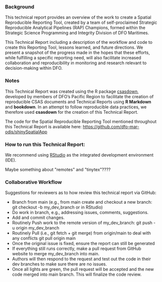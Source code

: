 ### Background

This technical report provides an overview of the work to create a Spatial Reproducible Reporting Tool, created by a team of self-proclaimed Strategic Reproducible Analytical Pipelines (RAP) Champions, formed within the Strategic Science Programming and Integrity Division of DFO Maritimes. 

This Technical Report including a description of the workflow and code to create this Reporting Tool, lessons learned, and future directions. We present a snapshot of the progress made in the hopes that these efforts, while fulfilling a specific reporting need, will also facilitate increased collaboration and reproducibility in monitoring and research relevant to decision-making within DFO.


### Notes
This Technical Report was created using the R package [csasdown](https://github.com/pbs-assess/csasdown),  developed by members of DFO’s Pacific Region to facilitate the creation of reproducible CSAS documents and Technical Reports using **R Markdown** and **bookdown**. In an attempt to follow reproducible data practices, we therefore used **csasdown** for the creation of this Technical Report.

The code for the Spatial Reproducible Reporting Tool mentioned throughout this Technical Report is available here: <https://github.com/dfo-mar-odis/shinySpatialApp>

### How to run this Technical Report:
We recommend using [RStudio](https://rstudio.com) as the integrated development environment (IDE).

Maybe something about "remotes" and "tinytex"????


### Collaborative Workflow 
Suggestions for reviewers as to how review this technical report via GitHub:

* Branch from main (e.g., from main create and checkout a new branch: git checkout -b my_dev_branch or in RStudio)
* Do work in branch, e.g., addressing issues, comments, suggestions.
* Add and commit changes.
* Routinely Push work to the remote version of my_dev_branch: git push -u origin my_dev_branch
* Routinely Pull (i.e., git fetch + git merge) from origin/main to deal with any conflicts git pull origin main
* Once the original issue is fixed, ensure the report can still be generated 
* If everything still runs correctly, make a pull request from GitHub website to merge my_dev_branch into main.
* Authors will then respond to the request and test out the code in their dev branches to make sure there are no issues.
* Once all lights are green, the pull request will be accepted and the new code merged into main branch. This will finalize the code review.
